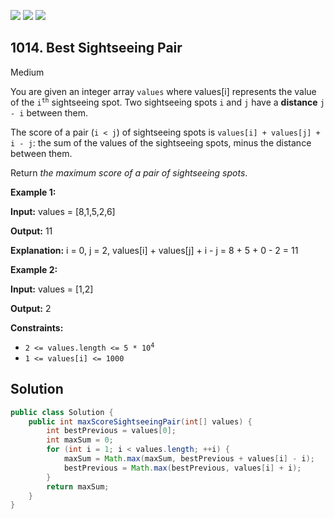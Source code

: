[![](https://img.shields.io/github/stars/javadev/LeetCode-in-Java?label=Stars&style=flat-square)](https://github.com/javadev/LeetCode-in-Java)
[![](https://img.shields.io/github/forks/javadev/LeetCode-in-Java?label=Fork%20me%20on%20GitHub%20&style=flat-square)](https://github.com/javadev/LeetCode-in-Java/fork)
[![](https://img.shields.io/badge/-LeetCode%20in%20Kotlin-blue?style=flat-square)](https://github.com/javadev/LeetCode-in-Kotlin)

## 1014\. Best Sightseeing Pair

Medium

You are given an integer array `values` where values[i] represents the value of the <code>i<sup>th</sup></code> sightseeing spot. Two sightseeing spots `i` and `j` have a **distance** `j - i` between them.

The score of a pair (`i < j`) of sightseeing spots is `values[i] + values[j] + i - j`: the sum of the values of the sightseeing spots, minus the distance between them.

Return _the maximum score of a pair of sightseeing spots_.

**Example 1:**

**Input:** values = [8,1,5,2,6]

**Output:** 11

**Explanation:** i = 0, j = 2, values[i] + values[j] + i - j = 8 + 5 + 0 - 2 = 11

**Example 2:**

**Input:** values = [1,2]

**Output:** 2

**Constraints:**

*   <code>2 <= values.length <= 5 * 10<sup>4</sup></code>
*   `1 <= values[i] <= 1000`

## Solution

```java
public class Solution {
    public int maxScoreSightseeingPair(int[] values) {
        int bestPrevious = values[0];
        int maxSum = 0;
        for (int i = 1; i < values.length; ++i) {
            maxSum = Math.max(maxSum, bestPrevious + values[i] - i);
            bestPrevious = Math.max(bestPrevious, values[i] + i);
        }
        return maxSum;
    }
}
```
